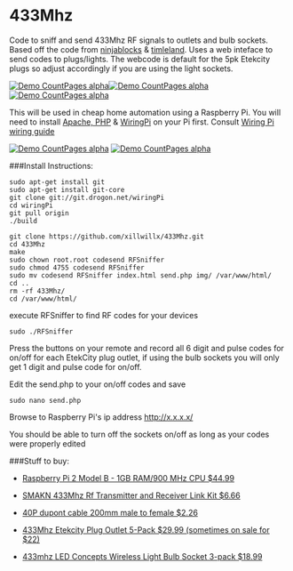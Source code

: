 # 433Mhz
Code to sniff and send 433Mhz RF signals to outlets and bulb sockets. Based off the code from [ninjablocks](https://github.com/ninjablocks/433Utils) & [timleland](https://github.com/timleland/rfoutlet). Uses a web inteface to send codes to plugs/lights. The webcode is default for the 5pk Etekcity plugs so adjust accordingly if you are using the light sockets.

[![Demo CountPages alpha](http://i.imgur.com/dRGI0ZM.gif)](https://www.youtube.com/watch?v=wn9a_41_9YY)[![Demo CountPages alpha](http://i.imgur.com/wCecQQpt.jpg)](http://i.imgur.com/wCecQQpt.jpg)[![Demo CountPages alpha](http://i.imgur.com/o3DYtkQs.jpg)](http://i.imgur.com/o3DYtkQs.jpg)    

This will be used in cheap home automation using a Raspberry Pi.  You will need to install [Apache, PHP](http://www.raspberrypi.org/documentation/remote-access/web-server/apache.md) & [WiringPi](https://projects.drogon.net/raspberry-pi/wiringpi/download-and-install) on your Pi first. 
 Consult [Wiring Pi wiring guide](https://projects.drogon.net/raspberry-pi/wiringpi/pins/)
 
[![Demo CountPages alpha](http://i.imgur.com/FfZB7Se.jpg)](http://i.imgur.com/FfZB7Se.jpg) [![Demo CountPages alpha](http://i.imgur.com/B6EntoDm.png)](http://i.imgur.com/B6EntoDm.png)  

###Install Instructions: 
```
sudo apt-get install git
sudo apt-get install git-core
git clone git://git.drogon.net/wiringPi
cd wiringPi
git pull origin
./build

git clone https://github.com/xillwillx/433Mhz.git 
cd 433Mhz
make
sudo chown root.root codesend RFSniffer
sudo chmod 4755 codesend RFSniffer
sudo mv codesend RFSniffer index.html send.php img/ /var/www/html/
cd ..
rm -rf 433Mhz/
cd /var/www/html/
```
execute RFSniffer to find RF codes for your devices
```
sudo ./RFSniffer
```

Press the buttons on your remote and record all 6 digit and pulse codes for on/off for each EtekCity plug outlet, if using the bulb sockets you will only get 1 digit and pulse code for on/off.

Edit the send.php to your on/off codes and save 
```
sudo nano send.php
```

Browse to Raspberry Pi's ip address http://x.x.x.x/

You should be able to turn off the sockets on/off as long as your codes were properly edited

###Stuff to buy:
- [Raspberry Pi 2 Model B - 1GB RAM/900 MHz CPU $44.99](http://amzn.to/1e2pbgO)

- [SMAKN 433Mhz Rf Transmitter and Receiver Link Kit $6.66](http://amzn.to/1E6wtoC)  

- [40P dupont cable 200mm male to female $2.26](http://amzn.to/1E6AOYM)

- [433Mhz Etekcity Plug Outlet 5-Pack $29.99 (sometimes on sale for $22)](http://amzn.to/1ICejS6)

- [433mhz LED Concepts Wireless Light Bulb Socket 3-pack $18.99](http://amzn.to/1IyRBf4)
